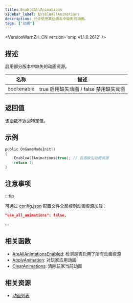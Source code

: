 ```yaml
---
title: EnableAllAnimations
sidebar_label: EnableAllAnimations
description: 允许使用某些版本中缺失的动画。
tags: ["动画"]
---
```


<VersionWarnZH_CN version='omp v1.1.0.2612' />

## 描述

启用部分版本中缺失的动画资源。

| 名称        | 描述                                   |
| ----------- | -------------------------------------- |
| bool:enable | true 启用缺失动画 / false 禁用缺失动画 |

## 返回值

该函数不返回特定值。

## 示例

```c
public OnGameModeInit()
{
    EnableAllAnimations(true); // 启用缺失动画资源
    return 1;
}
```

## 注意事项

:::tip

可通过 [config.json](../../server/config.json) 配置文件全局控制动画资源加载：

```json
"use_all_animations": false,
```

:::

## 相关函数

- [AreAllAnimationsEnabled](AreAllAnimationsEnabled): 检测是否启用了所有动画资源
- [ApplyAnimation](ApplyAnimation): 对玩家应用动画
- [ClearAnimations](ClearAnimations): 清除玩家当前动画

## 相关资源

- [动画列表](../resources/animations)
